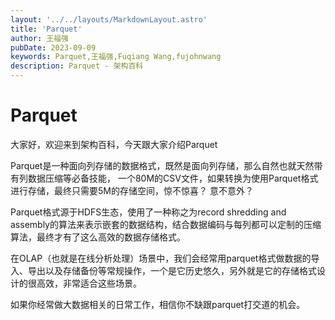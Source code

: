 ```yaml
---
layout: '../../layouts/MarkdownLayout.astro'
title: 'Parquet'
author: 王福强
pubDate: 2023-09-09
keywords: Parquet,王福强,Fuqiang Wang,fujohnwang
description: Parquet - 架构百科
---
```


# Parquet

大家好，欢迎来到架构百科，今天跟大家介绍Parquet

Parquet是一种面向列存储的数据格式，既然是面向列存储，那么自然也就天然带有列数据压缩等必备技能， 一个80M的CSV文件，如果转换为使用Parquet格式进行存储，最终只需要5M的存储空间，惊不惊喜？ 意不意外？

Parquet格式源于HDFS生态，使用了一种称之为record  shredding and assembly的算法来表示嵌套的数据结构，结合数据编码与每列都可以定制的压缩算法，最终才有了这么高效的数据存储格式。

在OLAP（也就是在线分析处理）场景中，我们会经常用parquet格式做数据的导入、导出以及存储备份等常规操作，一个是它历史悠久，另外就是它的存储格式设计的很高效，非常适合这些场景。

如果你经常做大数据相关的日常工作，相信你不缺跟parquet打交道的机会。